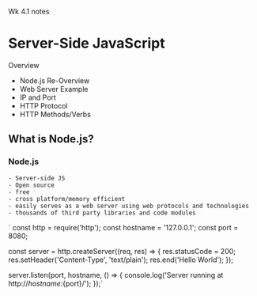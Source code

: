 Wk 4.1 notes
 # Server-Side JavaScript
Overview
- Node.js Re-Overview
- Web Server Example
- IP and Port
- HTTP Protocol
- HTTP Methods/Verbs

## What is Node.js?
### Node.js
    
    - Server-side JS
    - Open source
    - free
    - cross platform/memory efficient
    - easily serves as a web server using web protocols and technologies
    - thousands of third party libraries and code modules

` const http = require('http');
  const hostname = '127.0.0.1';
  const port = 8080;

  const server = http.createServer((req, res) => {
    res.statusCode = 200;
    res.setHeader('Content-Type', 'text/plain');
    res.end('Hello World');
  });

  server.listen(port, hostname, () => {
    console.log('Server running at http://${hostname}:${port}/');
  });`